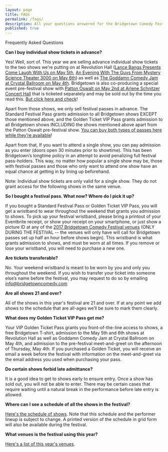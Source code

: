 ```yaml
---
layout: page
title: FAQs
permalink: /faqs/
description: All your questions answered for the Bridgetown Comedy Festival in 2017!
published: true
---
```



Frequently Asked Questions

**Can I buy individual show tickets in advance?**

Yes! Well, sort of. This year we are selling advance individual show tickets to the two shows we’re putting on at Revolution Hall ([Lance Bangs Presents Come Laugh With Us on May 5th](http://www.revolutionhall.com/event/1468352-lance-bangs-come-laugh-us-portland/), [An Evening With The Guys From Mystery Science Theater 3000 on May 6th](http://www.revolutionhall.com/event/1468354-evening-guys-from-mystery-portland/)) as well as [The Goddamn Comedy Jam at Crystal Ballroom on May 4th](http://www.crystalballroompdx.com/events/168154-The-Goddamn-Comedy-Jam). Bridgetown is also co-producing a special event pre-festival show with [Patton Oswalt on May 2nd at Arlene Schnitzer Concert Hall](http://www.portland5.com/arlene-schnitzer-concert-hall/events/patton-oswalt) that is ticketed separately and may be sold out by the time you read this. [But click here and check](http://www.portland5.com/arlene-schnitzer-concert-hall/events/patton-oswalt)!

Apart from those shows, we only sell festival passes in advance. The Standard Festival Pass grants admission to all Bridgetown shows EXCEPT those mentioned above, and the Golden Ticket VIP Pass grants admission to all Bridgetown shows INCLUDING the shows mentioned above apart from the Patton Oswalt pre-festival show. [You can buy both types of passes here while they’re available](https://bridgetown2017.eventbrite.com/)!

Apart from that, If you want to attend a single show, you can pay admission as you enter (doors open 30 minutes prior to showtime). This has been Bridgetown’s longtime policy in an attempt to avoid penalizing full festival pass-holders. This way, no matter how popular a single show may be, those with festival passes and those who only want to attend one show have an equal chance at getting in by lining up beforehand.

Note: Individual show tickets are only valid for a single show. They do not grant access for the following shows in the same venue.

**So I bought a festival pass. What now? Where do I pick it up?**

If you bought a Standard Festival Pass or Golden Ticket VIP Pass, you will get a wristband to wear throughout the weekend that grants you admission to shows. To pick up your festival wristband, please bring a printout of your Eventbrite receipt, or show your receipt on your smartphone, or just show a picture ID at any of the [2017 Bridgetown Comedy Festival venues](https://www.bridgetowncomedy.com/venues) (ONLY DURING THE FESTIVAL -- the venues will only have will call for Bridgetown passes set up half an hour before shows begin). This wristband is what grants admission to shows, and must be worn at all times. If you remove or lose your wristband, you will need to purchase a new one.

**Are tickets transferable?**

No. Your weekend wristband is meant to be worn by you and only you throughout the weekend. If you wish to transfer your ticket into someone else’s name before the festival, you may request to do so by emailing [info@bridgetowncomedy.com](mailto:info@bridgetowncomedy.com)

**Are all shows 21 and over?**

All of the shows in this year's festival are 21 and over. If at any point we add shows to the schedule that are all-ages we’ll be sure to mark them clearly.

**What does my Golden Ticket VIP Pass get me?**

Your VIP Golden Ticket Pass grants you front-of-the-line access to shows, a free Bridgetown T-shirt, admission to the May 5th and 6th shows at Revolution Hall as well as Goddamn Comedy Jam at Crystal Ballroom on May 4th, and admission to the pre-festival meet-and-greet on the afternoon of Thursday, May 4th. If you purchased a Golden Ticket, you will receive an email a week before the festival with information on the meet-and-greet via the email address you used when purchasing your pass.

**Do certain shows forbid late admittance?**

It is a good idea to get to shows early to ensure entry. Once a show has sold out, you will not be able to enter. There may be certain cases that require waiting until a natural break in the performance before late entry is allowed.

**Where can I see a schedule of all the shows in the festival?**

[Here's the schedule of shows](https://www.bridgetowncomedy.com/schedule). Note that this schedule and the performer lineup is subject to change. A printed version of the schedule in grid form will also be available during the festival.

**What venues is the festival using this year?**

[Here's a list of this year's venues](https://www.bridgetowncomedy.com/venues).


